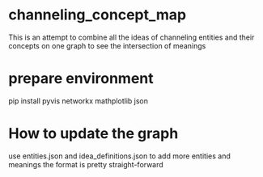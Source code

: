 # channeling_concept_map
This is an attempt to combine all the ideas of channeling entities and their concepts on one graph to see the intersection of meanings

# prepare environment
pip install pyvis networkx mathplotlib json

# How to update the graph
use entities.json and idea_definitions.json to add more entities and meanings
the format is pretty straight-forward
